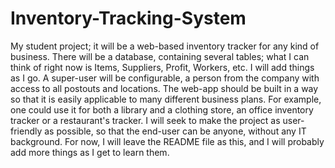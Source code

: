 # Inventory-Tracking-System
My student project; it will be a web-based inventory tracker for any kind of business.
There will be a database, containing several tables; what I can think of right now is Items, Suppliers, Profit, Workers, etc. I will add things as I go.
A super-user will be configurable, a person from the company with access to all postouts and locations.
The web-app should be built in a way so that it is easily applicable to many different business plans. For example, one could use it for both a library and a clothing store, an office inventory tracker or a restaurant's tracker.
I will seek to make the project as user-friendly as possible, so that the end-user can be anyone, without any IT background.
For now, I will leave the README file as this, and I will probably add more things as I get to learn them. 
